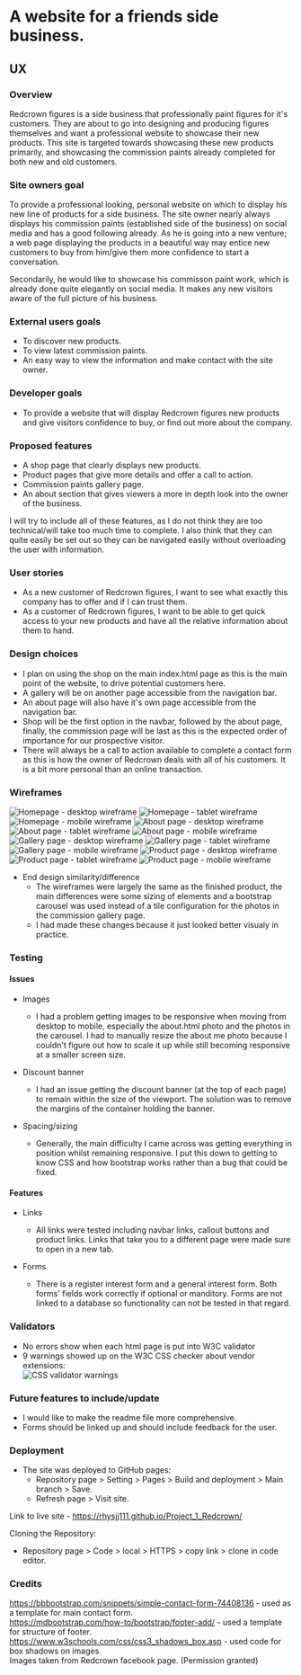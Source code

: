 # A website for a friends side business.

## UX

### Overview
Redcrown figures is a side business that professionally paint figures for it's customers. They are about to go into designing and producing figures themselves and want a professional website to showcase their new products. This site is targeted towards showcasing these new products primarily, and showcasing the commission paints already completed for both new and old customers.

### Site owners goal
To provide a professional looking, personal website on which to display his new line of products for a side business.
The site owner nearly always displays his commission paints (established side of the business) on social media and has a good following already. 
As he is going into a new venture; a web page displaying the products in a beautiful way may entice new customers to buy from him/give them more confidence to start a conversation.

Secondarily, he would like to showcase his commisson paint work, which is already done quite elegantly on social media. It makes any new visitors aware of the full picture of his business.

### External users goals
* To discover new products.
* To view latest commission paints.
* An easy way to view the information and make contact with the site owner.

### Developer goals
- To provide a website that will display Redcrown figures new products and give visitors confidence to buy, or find out more about the company.

### Proposed features
- A shop page that clearly displays new products.
- Product pages that give more details and offer a call to action.
- Commission paints gallery page.
- An about section that gives viewers a more in depth look into the owner of the business.

I will try to include all of these features, as I do not think they are too technical/will take too much time to complete. I also think that they can quite easily be set out so they can be navigated easily without overloading the user with information.

### User stories
- As a new customer of Redcrown figures, I want to see what exactly this company has to offer and if I can trust them.
- As a customer of Redcrown figures, I want to be able to get quick access to your new products and have all the relative information about them to hand.

### Design choices
- I plan on using the shop on the main index.html page as this is the main point of the website, to drive potential customers here.
- A gallery will be on another page accessible from the navigation bar.
- An about  page will also have it's own page accessible from the navigation bar. 
- Shop will be the first option in the navbar, followed by the about page, finally, the commission page will be last as this is the expected order of importance for our prospective visitor.
- There will always be a call to action available to complete a contact form as this is how the owner of Redcrown deals with all of his customers. It is a bit more personal than an online transaction.

### Wireframes

![Homepage - desktop wireframe](/assets/images/Wireframes/Homepage-dsk.png)
![Homepage - tablet wireframe](/assets/images/Wireframes/Homepage-tab.png)
![Homepage - mobile wireframe](/assets/images/Wireframes/Homepage-mb.png)
![About page - desktop wireframe](/assets/images/Wireframes/About-dsk.png)
![About page - tablet wireframe](/assets/images/Wireframes/About-tab.png)
![About page - mobile wireframe](/assets/images/Wireframes/About-mb.png)
![Gallery page - desktop wireframe](/assets/images/Wireframes/Gallery-dsk.png)
![Gallery page - tablet wireframe](/assets/images/Wireframes/Gallery-tab.png.png)
![Gallery page - mobile wireframe](/assets/images/Wireframes/Gallery-mb.png)
![Product page - desktop wireframe](/assets/images/Wireframes/Product-dsk.png)
![Product page - tablet wireframe](/assets/images/Wireframes/Product-tab.png)
![Product page - mobile wireframe](/assets/images/Wireframes/Product-mb.png)

- End design similarity/difference
  - The wireframes were largely the same as the finished product, the main differences were some sizing of elements and a bootstrap carousel was used instead of a tile configuration for the photos in the commission gallery page.
  - I had made these changes because it just looked better visualy in practice.

### Testing 

#### Issues
- Images
  - I had a problem getting images to be responsive when moving from desktop to mobile, especially the about.html photo and the photos in the carousel. I had to manually resize the about me photo because I couldn't figure out how to scale it up while still becoming responsive at a smaller screen size.

- Discount banner
  - I had an issue getting the discount banner (at the top of each page) to remain within the size of the viewport. The solution was to remove the margins of the container holding the banner.

- Spacing/sizing
  - Generally, the main difficulty I came across was getting everything in position whilst remaining responsive. I put this down to getting to know CSS and how bootstrap works rather than a bug that could be fixed.

#### Features

- Links
  - All links were tested including navbar links, callout buttons and product links. Links that take you to a different page were made sure to open in a new tab.

- Forms
  - There is a register interest form and a general interest form. Both forms' fields work correctly if optional or manditory. Forms are not linked to a database so functionality can not be tested in that regard.


### Validators

- No errors show when each html page is put into W3C validator
- 9 warnings showed up on the W3C CSS checker about vendor extensions:  
![CSS validator warnings](/assets/images/Readme/CSS_validator.png)

### Future features to include/update

- I would like to make the readme file more comprehensive.
- Forms should be linked up and should include feedback for the user.



### Deployment
- The site was deployed to GitHub pages:
  - Repository page > Setting > Pages > Build and deployment > Main branch > Save.
  - Refresh page > Visit site.
    
Link to live site - https://rhysjj111.github.io/Project_1_Redcrown/

Cloning the Repository:
  - Repository page > Code > local > HTTPS > copy link > clone in code editor.

### Credits
https://bbbootstrap.com/snippets/simple-contact-form-74408136 - used as a template for main contact form.  
https://mdbootstrap.com/how-to/bootstrap/footer-add/ - used a template for structure of footer.  
https://www.w3schools.com/css/css3_shadows_box.asp - used code for box shadows on images.  
Images taken from Redcrown facebook page. (Permission granted)  

